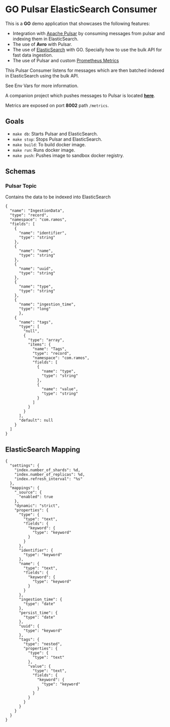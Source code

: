 # GO Pulsar ElasticSearch Consumer


This is a **GO** demo application that showcases the following features:

- Integration with [Apache Pulsar](https://pulsar.apache.org/) by consuming messages from pulsar and indexing them in ElasticSearch.
- The use of **Avro** with Pulsar. 
- The use of [ElasticSearch](https://www.elastic.co/elasticsearch/) with GO. Specially how to use the bulk API for fast data ingestion.
- The use of Pulsar and custom [Prometheus Metrics](https://prometheus.io/)

This Pulsar Consumer listens for messages which are then batched indexed in ElasticSearch using the bulk API.

See Env Vars for more information.

A companion project which pushes messages to Pulsar is located [**here**](https://github.com/javiramos1/go-pulsar-elasticsearch).

Metrics are exposed on port **8002** path `/metrics`.

## Goals

- `make db`: Starts Pulsar and ElasticSearch.
- `make stop`: Stops Pulsar and ElasticSearch.
- `make build`: To build docker image.
- `make run`: Runs docker image.
- `make push`: Pushes image to sandbox docker registry.

## Schemas

### Pulsar Topic

Contains the data to be indexed into ElasticSearch 

```
{
  "name": "IngestionData",
  "type": "record",
  "namespace": "com.ramos",
  "fields": [
    {
      "name": "identifier",
      "type": "string"
    },
    {
      "name": "name",
      "type": "string"
    },
    {
      "name": "uuid",
      "type": "string"
    },
    {
      "name": "type",
      "type": "string"
    },
    {
      "name": "ingestion_time",
      "type": "long"
	  },
    {
      "name": "tags",
      "type": [
        "null",
        {
          "type": "array",
          "items": {
            "name": "Tags",
            "type": "record",
            "namespace": "com.ramos",
            "fields": [
              {
                "name": "type",
                "type": "string"
              },
              {
                "name": "value",
                "type": "string"
              }
            ]
          }
        }
      ],
      "default": null
    }
  ]
}
```

## ElasticSearch Mapping

```
{
  "settings": {
    "index.number_of_shards": %d,
    "index.number_of_replicas": %d,
    "index.refresh_interval": "%s"
  },
  "mappings": {
    "_source": {
      "enabled": true
    },
    "dynamic": "strict",
    "properties": {
      "type": {
        "type": "text",
        "fields": {
          "keyword": {
            "type": "keyword"
          }
        }
      },
      "identifier": {
        "type": "keyword"
      },
      "name": {
        "type": "text",
        "fields": {
          "keyword": {
            "type": "keyword"
          }
        }
      },
      "ingestion_time": {
        "type": "date"
      },
      "persist_time": {
        "type": "date"
      },
      "uuid": {
        "type": "keyword"
      },
      "tags": {
        "type": "nested",
        "properties": {
          "type": {
            "type": "text"
          },
          "value": {
            "type": "text",
            "fields": {
              "keyword": {
                "type": "keyword"
              }
            }
          }
        }
      }
    }
  }
}
```